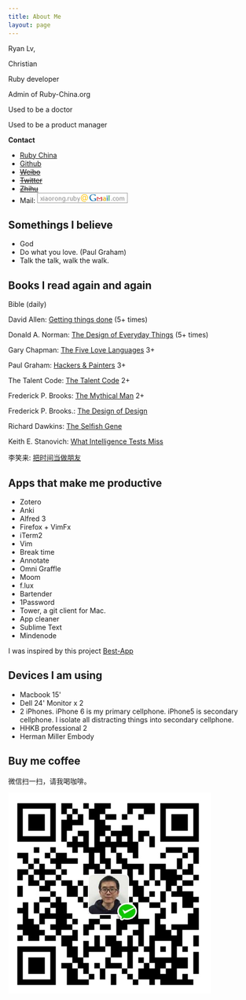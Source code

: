 ```yaml
---
title: About Me
layout: page
---
```


Ryan Lv, 

Christian

Ruby developer

Admin of Ruby-China.org

Used to be a doctor

Used to be a product manager

**Contact**

* [Ruby China](https://ruby-china.org/xiaoronglv)
* [Github](https://github.com/xiaoronglv)
* [~~Weibo~~](http://weibo.com/xiaoronglv/)
* [~~Twitter~~](http://twitter.com/xiaoronglv/)
* [~~Zhihu~~](http://www.zhihu.com/people/xiaoronglv)
* Mail: ![](/media/files/misc/contact_me.png)

## Somethings I believe

- God
- Do what you love. (Paul Graham)
- Talk the talk, walk the walk. 


## Books I read again and again

Bible (daily)

David Allen: [Getting things done](https://www.goodreads.com/book/show/1633.Getting_Things_Done) (5+ times)

Donald A. Norman: [The Design of Everyday Things](https://www.goodreads.com/book/show/840.The_Design_of_Everyday_Things) (5+ times)

Gary Chapman: [The Five Love Languages](https://www.goodreads.com/book/show/567795.The_Five_Love_Languages) 3+

Paul Graham: [Hackers & Painters](https://www.goodreads.com/book/show/41793.Hackers_Painters) 3+

The Talent Code: [The Talent Code](https://www.goodreads.com/book/show/5771014-the-talent-code) 2+

Frederick P. Brooks: [The Mythical Man](https://www.goodreads.com/book/show/13629.The_Mythical_Man_Month)  2+ 

Frederick P. Brooks.: [The Design of Design](https://www.goodreads.com/book/show/7157080-the-design-of-design) 

Richard Dawkins: [The Selfish Gene](https://www.goodreads.com/book/show/61535.The_Selfish_Gene)

Keith E. Stanovich: [What Intelligence Tests Miss](https://www.goodreads.com/book/show/6251150-what-intelligence-tests-miss)

李笑来: [把时间当做朋友](https://book.douban.com/subject/3609132/)

## Apps that make me productive

- Zotero
- Anki
- Alfred 3
- Firefox + VimFx
- iTerm2
- Vim
- Break time
- Annotate
- Omni Graffle
- Moom
- f.lux
- Bartender
- 1Password
- Tower, a git client for Mac. 
- App cleaner
- Sublime Text
- Mindenode

I was inspired by this project [Best-App](https://github.com/hzlzh/Best-App)

## Devices I am using

- Macbook 15'
- Dell 24' Monitor x 2
- 2 iPhones. iPhone 6 is my primary cellphone. iPhone5 is secondary cellphone. I isolate all distracting things into secondary cellphone.
- HHKB professional 2
- Herman Miller Embody


## Buy me coffee

微信扫一扫，请我喝咖啡。

![微信红包](/media/files/2015-12-13-buy-me-coffee-wechat.jpg)


